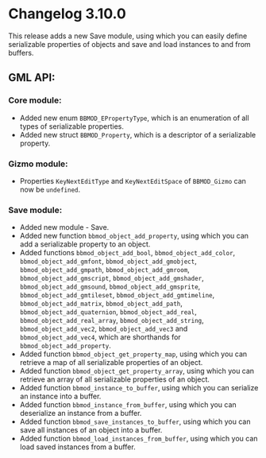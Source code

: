 # Changelog 3.10.0
This release adds a new Save module, using which you can easily define serializable properties of objects and save and load instances to and from buffers.

## GML API:
### Core module:
* Added new enum `BBMOD_EPropertyType`, which is an enumeration of all types of serializable properties.
* Added new struct `BBMOD_Property`, which is a descriptor of a serializable property.

### Gizmo module:
* Properties `KeyNextEditType` and `KeyNextEditSpace` of `BBMOD_Gizmo` can now be `undefined`.

### Save module:
* Added new module - Save.
* Added new function `bbmod_object_add_property`, using which you can add a serializable property to an object.
* Added functions `bbmod_object_add_bool`, `bbmod_object_add_color`, `bbmod_object_add_gmfont`, `bbmod_object_add_gmobject`, `bbmod_object_add_gmpath`, `bbmod_object_add_gmroom`, `bbmod_object_add_gmscript`, `bbmod_object_add_gmshader`, `bbmod_object_add_gmsound`, `bbmod_object_add_gmsprite`, `bbmod_object_add_gmtileset`, `bbmod_object_add_gmtimeline`, `bbmod_object_add_matrix`, `bbmod_object_add_path`, `bbmod_object_add_quaternion`, `bbmod_object_add_real`, `bbmod_object_add_real_array`, `bbmod_object_add_string`, `bbmod_object_add_vec2`, `bbmod_object_add_vec3` and `bbmod_object_add_vec4`, which are shorthands for `bbmod_object_add_property`.
* Added function `bbmod_object_get_property_map`, using which you can retrieve a map of all serializable properties of an object.
* Added function `bbmod_object_get_property_array`, using which you can retrieve an array of all serializable properties of an object.
* Added function `bbmod_instance_to_buffer`, using which you can serialize an instance into a buffer.
* Added function `bbmod_instance_from_buffer`, using which you can deserialize an instance from a buffer.
* Added function `bbmod_save_instances_to_buffer`, using which you can save all instances of an object into a buffer.
* Added function `bbmod_load_instances_from_buffer`, using which you can load saved instances from a buffer.
